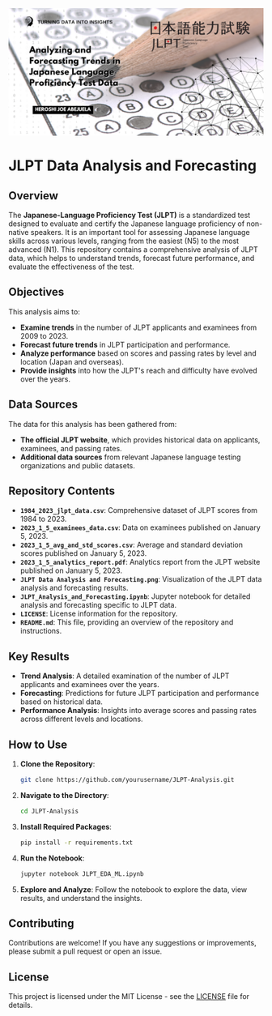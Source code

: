 ![JLPT Data Analysis and Forecasting](https://github.com/HiroshiJoe/JLPT-Analysis-and-Forecasting/blob/main/JLPT%20Data%20Analysis%20and%20Forecasting.png)

# JLPT Data Analysis and Forecasting

## Overview

The **Japanese-Language Proficiency Test (JLPT)** is a standardized test designed to evaluate and certify the Japanese language proficiency of non-native speakers. It is an important tool for assessing Japanese language skills across various levels, ranging from the easiest (N5) to the most advanced (N1). This repository contains a comprehensive analysis of JLPT data, which helps to understand trends, forecast future performance, and evaluate the effectiveness of the test.

## Objectives

This analysis aims to:
- **Examine trends** in the number of JLPT applicants and examinees from 2009 to 2023.
- **Forecast future trends** in JLPT participation and performance.
- **Analyze performance** based on scores and passing rates by level and location (Japan and overseas).
- **Provide insights** into how the JLPT's reach and difficulty have evolved over the years.

## Data Sources

The data for this analysis has been gathered from:
- **The official JLPT website**, which provides historical data on applicants, examinees, and passing rates.
- **Additional data sources** from relevant Japanese language testing organizations and public datasets.

## Repository Contents

- **`1984_2023_jlpt_data.csv`**: Comprehensive dataset of JLPT scores from 1984 to 2023.
- **`2023_1_5_examinees_data.csv`**: Data on examinees published on January 5, 2023.
- **`2023_1_5_avg_and_std_scores.csv`**: Average and standard deviation scores published on January 5, 2023.
- **`2023_1_5_analytics_report.pdf`**: Analytics report from the JLPT website published on January 5, 2023.
- **`JLPT Data Analysis and Forecasting.png`**: Visualization of the JLPT data analysis and forecasting results.
- **`JLPT_Analysis_and_Forecasting.ipynb`**: Jupyter notebook for detailed analysis and forecasting specific to JLPT data.
- **`LICENSE`**: License information for the repository.
- **`README.md`**: This file, providing an overview of the repository and instructions.

## Key Results

- **Trend Analysis**: A detailed examination of the number of JLPT applicants and examinees over the years.
- **Forecasting**: Predictions for future JLPT participation and performance based on historical data.
- **Performance Analysis**: Insights into average scores and passing rates across different levels and locations.

## How to Use

1. **Clone the Repository**: 
   ```bash
   git clone https://github.com/yourusername/JLPT-Analysis.git
   ```

2. **Navigate to the Directory**:
   ```bash
   cd JLPT-Analysis
   ```

3. **Install Required Packages**:
   ```bash
   pip install -r requirements.txt
   ```

4. **Run the Notebook**:
   ```bash
   jupyter notebook JLPT_EDA_ML.ipynb
   ```

5. **Explore and Analyze**: Follow the notebook to explore the data, view results, and understand the insights.

## Contributing

Contributions are welcome! If you have any suggestions or improvements, please submit a pull request or open an issue.

## License

This project is licensed under the MIT License - see the [LICENSE](LICENSE) file for details.
